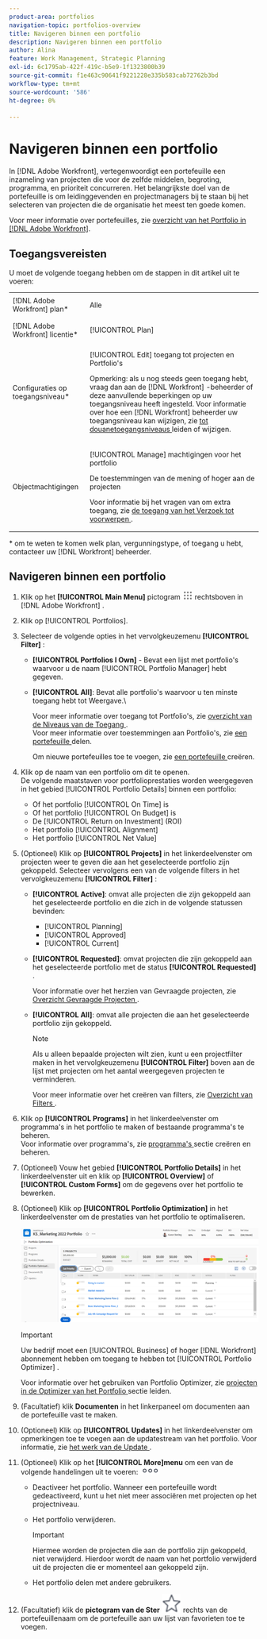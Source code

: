 ```yaml
---
product-area: portfolios
navigation-topic: portfolios-overview
title: Navigeren binnen een portfolio
description: Navigeren binnen een portfolio
author: Alina
feature: Work Management, Strategic Planning
exl-id: 6c1795ab-422f-419c-b5e9-1f1323800b39
source-git-commit: f1e463c90641f9221228e335b583cab72762b3bd
workflow-type: tm+mt
source-wordcount: '586'
ht-degree: 0%

---
```


# Navigeren binnen een portfolio

<!--
<p data-mc-conditions="QuicksilverOrClassic.Draft mode">(NOTE: This article will need to be further revised and maybe merged into Understanding Portfolios?! (other?!).)</p>
-->

In [!DNL Adobe Workfront], vertegenwoordigt een portefeuille een inzameling van projecten die voor de zelfde middelen, begroting, programma, en prioriteit concurreren. Het belangrijkste doel van de portefeuille is om leidinggevenden en projectmanagers bij te staan bij het selecteren van projecten die de organisatie het meest ten goede komen.

Voor meer informatie over portefeuilles, zie [ overzicht van het Portfolio in  [!DNL Adobe Workfront]](../../../manage-work/portfolios/portfolios-overview/portfolio-overview.md).

## Toegangsvereisten

U moet de volgende toegang hebben om de stappen in dit artikel uit te voeren:

<table style="table-layout:auto"> 
 <col> 
 <col> 
 <tbody> 
  <tr> 
   <td role="rowheader">[!DNL Adobe Workfront] plan*</td> 
   <td> <p>Alle </p> </td> 
  </tr> 
  <tr> 
   <td role="rowheader">[!DNL Adobe Workfront] licentie*</td> 
   <td> <p>[!UICONTROL Plan] </p> </td> 
  </tr> 
  <tr> 
   <td role="rowheader">Configuraties op toegangsniveau*</td> 
   <td> <p>[!UICONTROL Edit] toegang tot projecten en Portfolio's</p> <p>Opmerking: als u nog steeds geen toegang hebt, vraag dan aan de [!DNL Workfront] -beheerder of deze aanvullende beperkingen op uw toegangsniveau heeft ingesteld. Voor informatie over hoe een [!DNL Workfront] beheerder uw toegangsniveau kan wijzigen, zie <a href="../../../administration-and-setup/add-users/configure-and-grant-access/create-modify-access-levels.md" class="MCXref xref"> tot douanetoegangsniveaus </a> leiden of wijzigen.</p> </td> 
  </tr> 
  <tr> 
   <td role="rowheader">Objectmachtigingen</td> 
   <td> <p>[!UICONTROL Manage] machtigingen voor het portfolio</p> <p>De toestemmingen van de mening of hoger aan de projecten</p> <p>Voor informatie bij het vragen van om extra toegang, zie <a href="../../../workfront-basics/grant-and-request-access-to-objects/request-access.md" class="MCXref xref"> de toegang van het Verzoek tot voorwerpen </a>.</p> </td> 
  </tr> 
 </tbody> 
</table>

&#42; om te weten te komen welk plan, vergunningstype, of toegang u hebt, contacteer uw [!DNL Workfront] beheerder.

## Navigeren binnen een portfolio

1. Klik op het **[!UICONTROL Main Menu]** pictogram ![](assets/main-menu-icon.png) rechtsboven in [!DNL Adobe Workfront] .

1. Klik op [!UICONTROL Portfolios].
1. Selecteer de volgende opties in het vervolgkeuzemenu **[!UICONTROL Filter]** :

   * **[!UICONTROL Portfolios I Own]** - Bevat een lijst met portfolio&#39;s waarvoor u de naam [!UICONTROL Portfolio Manager] hebt gegeven.
   * **[!UICONTROL All]**: Bevat alle portfolio&#39;s waarvoor u ten minste toegang hebt tot Weergave.\

     Voor meer informatie over toegang tot Portfolio&#39;s, zie [ overzicht van de Niveaus van de Toegang ](../../../administration-and-setup/add-users/access-levels-and-object-permissions/access-levels-overview.md).\
      Voor meer informatie over toestemmingen aan Portfolio&#39;s, zie [ een portefeuille ](../../../workfront-basics/grant-and-request-access-to-objects/share-a-portfolio.md) delen.

     Om nieuwe portefeuilles toe te voegen, zie [ een portefeuille ](../../../manage-work/portfolios/create-and-manage-portfolios/create-portfolios.md) creëren.

1. Klik op de naam van een portfolio om dit te openen.\
   De volgende maatstaven voor portfolioprestaties worden weergegeven in het gebied [!UICONTROL Portfolio Details] binnen een portfolio:

   * Of het portfolio [!UICONTROL On Time] is
   * Of het portfolio [!UICONTROL On Budget] is
   * De [!UICONTROL Return on Investment] (ROI)
   * Het portfolio [!UICONTROL Alignment]
   * Het portfolio [!UICONTROL Net Value]

1. (Optioneel)   Klik op **[!UICONTROL Projects]** in het linkerdeelvenster om projecten weer te geven die aan het geselecteerde portfolio zijn gekoppeld. Selecteer vervolgens een van de volgende filters in het vervolgkeuzemenu **[!UICONTROL Filter]** :

   * **[!UICONTROL Active]**: omvat alle projecten die zijn gekoppeld aan het geselecteerde portfolio en die zich in de volgende statussen bevinden:

      * [!UICONTROL Planning]
      * [!UICONTROL Approved]
      * [!UICONTROL Current]
   * **[!UICONTROL Requested]**: omvat projecten die zijn gekoppeld aan het geselecteerde portfolio met de status **[!UICONTROL Requested]** .

     Voor informatie over het herzien van Gevraagde projecten, zie [ Overzicht Gevraagde Projecten ](../../../manage-work/portfolios/create-and-manage-portfolios/review-requested-projects.md).

   * **[!UICONTROL All]**: omvat alle projecten die aan het geselecteerde portfolio zijn gekoppeld.

     >[!NOTE]
     >
     >Als u alleen bepaalde projecten wilt zien, kunt u een projectfilter maken in het vervolgkeuzemenu **[!UICONTROL Filter]** boven aan de lijst met projecten om het aantal weergegeven projecten te verminderen.

     Voor meer informatie over het creëren van filters, zie [ Overzicht van Filters ](../../../reports-and-dashboards/reports/reporting-elements/filters-overview.md).


1. Klik op **[!UICONTROL Programs]** in het linkerdeelvenster om programma&#39;s in het portfolio te maken of bestaande programma&#39;s te beheren.\
   Voor informatie over programma&#39;s, zie [ programma&#39;s ](../../../manage-work/portfolios/create-and-manage-programs/create-and-manage-programs.md) sectie creëren en beheren.

1. (Optioneel) Vouw het gebied **[!UICONTROL Portfolio Details]** in het linkerdeelvenster uit en klik op **[!UICONTROL Overview]** of **[!UICONTROL Custom Forms]** om de gegevens over het portfolio te bewerken.

1. (Optioneel) Klik op **[!UICONTROL Portfolio Optimization]** in het linkerdeelvenster om de prestaties van het portfolio te optimaliseren.

   ![](assets/portfolio-optimizer-with-projects-nwe-350x89.png)

   >[!IMPORTANT]
   >
   >Uw bedrijf moet een [!UICONTROL Business] of hoger [!DNL Workfront] abonnement hebben om toegang te hebben tot [!UICONTROL Portfolio Optimizer] .

   Voor informatie over het gebruiken van Portfolio Optimizer, zie [ projecten in de Optimizer van het Portfolio ](../../../manage-work/portfolios/portfolio-optimizer/manage-projects-in-portfolio-optimizer.md) sectie leiden.

1. (Facultatief) klik **Documenten** in het linkerpaneel om documenten aan de portefeuille vast te maken.
1. (Optioneel) Klik op **[!UICONTROL Updates]** in het linkerdeelvenster om opmerkingen toe te voegen aan de updatestream van het portfolio. Voor informatie, zie [ het werk van de Update ](../../../workfront-basics/updating-work-items-and-viewing-updates/update-work.md).
1. (Optioneel) Klik op het **[!UICONTROL More]menu** om een van de volgende handelingen uit te voeren: ![](assets/qs-more-icon-on-an-object.png)

   * Deactiveer het portfolio. Wanneer een portefeuille wordt gedeactiveerd, kunt u het niet meer associëren met projecten op het projectniveau.
   * Het portfolio verwijderen.

     >[!IMPORTANT]
     >
     >Hiermee worden de projecten die aan de portfolio zijn gekoppeld, niet verwijderd. Hierdoor wordt de naam van het portfolio verwijderd uit de projecten die er momenteel aan gekoppeld zijn.

   * Het portfolio delen met andere gebruikers.

1. (Facultatief) klik de **pictogram van de Ster** ![](assets/qs-star-icon-favorites-39x38.png) rechts van de portefeuillenaam om de portefeuille aan uw lijst van favorieten toe te voegen.
